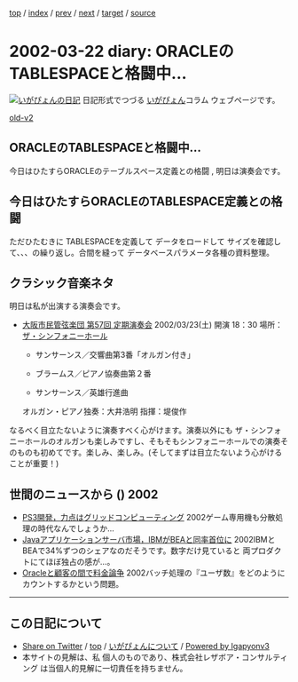 [top](../index.html) 
 / [index](index.html) 
 / [prev](ig020320.html) 
 / [next](ig020325.html) 
 / [target](https://www.igapyon.jp/igapyon/diary/2002/ig020322.html) 
 / [source](https://github.com/igapyon/diary/blob/master/2002/ig020322.src.md) 

2002-03-22 diary: ORACLEのTABLESPACEと格闘中…
=====================================================================================================
[![いがぴょんの日記](https://www.igapyon.jp/igapyon/diary/images/iga200306s.jpg "いがぴょん")](https://www.igapyon.jp/igapyon/diary/memo/memoigapyon.html) 日記形式でつづる [いがぴょん](https://www.igapyon.jp/igapyon/diary/memo/memoigapyon.html)コラム ウェブページです。

[old-v2](ig020322-orig.html)

## ORACLEのTABLESPACEと格闘中…

今日はひたすらORACLEのテーブルスペース定義との格闘 , 明日は演奏会です。


## 今日はひたすらORACLEのTABLESPACE定義との格闘

ただひたむきに TABLESPACEを定義して データをロードして サイズを確認して、、、の繰り返し。合間を縫って データベースパラメータ各種の資料整理。

## クラシック音楽ネタ

明日は私が出演する演奏会です。

* [大阪市民管弦楽団 第57回 定期演奏会](http://www.paw.hi-ho.ne.jp/oshimin-orchesta/Home/Concerts/OSK3.htm)
  2002/03/23(土) 開演 18：30
  場所：[ザ・シンフォニーホール](http://www.asahi.co.jp/symphony/symphony.html)
  
  * サンサーンス／交響曲第3番「オルガン付き」
    
  * ブラームス／ピアノ協奏曲第２番
    
  * サンサーンス／英雄行進曲
  

  オルガン・ピアノ独奏：大井浩明
  指揮：堤俊作

なるべく目立たないように演奏すべく心がけます。演奏以外にも ザ・シンフォニーホールのオルガンも楽しみですし、そもそもシンフォニーホールでの演奏そのものも初めてです。楽しみ、楽しみ。(そしてまずは目立たないよう心がけることが重要！)

## 世間のニュースから () 2002

* [PS3開発，力点はグリッドコンピューティング](http://www.zdnet.co.jp/news/0203/22/b_0321_12.html)  2002ゲーム専用機も分散処理の時代なんでしょうか…
* [Javaアプリケーションサーバ市場，IBMがBEAと同率首位に](http://www.zdnet.co.jp/news/0203/22/b_0321_03.html)  2002IBMとBEAで34%ずつのシェアなのだそうです。数字だけ見ていると 両プロダクトにてほぼ独占の感が…。
* [Oracleと顧客の間で料金論争](http://www.zdnet.co.jp/news/0203/21/b_0320_19.html)  2002バッチ処理の『ユーザ数』をどのようにカウントするかという問題。


----------------------------------------------------------------------------------------------------

## この日記について

* [Share on Twitter](https://twitter.com/intent/tweet?hashtags=igapyon%2Cdiary%2C%E3%81%84%E3%81%8C%E3%81%B4%E3%82%87%E3%82%93&text=ORACLE%E3%81%AETABLESPACE%E3%81%A8%E6%A0%BC%E9%97%98%E4%B8%AD%E2%80%A6&url=https%3A%2F%2Fwww.igapyon.jp%2Figapyon%2Fdiary%2F2002%2Fig020322.html) / [top](../index.html) / [いがぴょんについて](https://www.igapyon.jp/igapyon/diary/memo/memoigapyon.html) / [Powered by Igapyonv3](https://github.com/igapyon/igapyonv3)
* 本サイトの見解は、私 個人のものであり、株式会社レザボア・コンサルティング は当個人的見解に一切責任を持ちません。 
